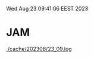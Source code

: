 Wed Aug 23 09:41:06 EEST 2023
# JAM
<a href='./cache/202308/23_09.log'>./cache/202308/23_09.log</a>

